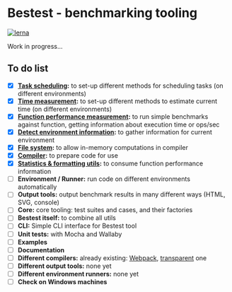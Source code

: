 # Bestest - benchmarking tooling

[![lerna](https://img.shields.io/badge/maintained%20with-lerna-cc00ff.svg)](https://lerna.js.org/)

Work in progress...

## To do list

- [x] **[Task scheduling](packages/task-schedulement):** to set-up different methods for scheduling tasks (on different environments)
- [x] **[Time measurement](packages/time-measurement):** to set-up different methods to estimate current time (on different environments)
- [x] **[Function performance measurement](packages/execution):** to run simple benchmarks against function, getting information about execution time or ops/sec
- [x] **[Detect environment information](packages/detect-environment):** to gather information for current environment
- [x] **[File system](packages/fs):** to allow in-memory computations in compiler
- [x] **[Compiler](packages/compiler):** to prepare code for use
- [x] **[Statistics & formatting utils](packages/math):** to consume function performance information
- [ ] **Environment / Runner:** run code on different environments automatically
- [ ] **Output tools:** output benchmark results in many different ways (HTML, SVG, console)
- [ ] **Core:** core tooling: test suites and cases, and their factories
- [ ] **Bestest itself:** to combine all utils 
- [ ] **CLI:** Simple CLI interface for Bestest tool
- [ ] **Unit tests:** with Mocha and Wallaby
- [ ] **Examples**
- [ ] **Documentation**
- [ ] **Different compilers:** already existing: [Webpack](packages/compiler-webpack), [transparent](packages/compiler-none) one
- [ ] **Different output tools:** none yet
- [ ] **Different environment runners:** none yet
- [ ] **Check on Windows machines**
